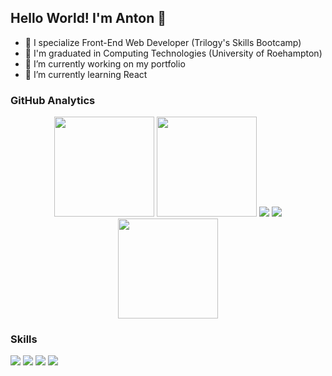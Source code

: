 ## Hello World! I'm Anton 👋
- 🧾 I specialize Front-End Web Developer (Trilogy's Skills Bootcamp)
- 📜 I'm graduated in Computing Technologies (University of Roehampton)
- 🔭 I’m currently working on my portfolio
- 🌱 I’m currently learning React

### GitHub Analytics
<div align="center">
<img
height="160em"
src="https://github-readme-stats.vercel.app/api?username=apyosi&show_icons=true&theme=github_dark"
/>
<img
height="160em"
src="https://github-readme-streak-stats.herokuapp.com/?user=apyosi&theme=github-dark-blue"
/>
<img
heigth="160em"
src="https://github-profile-summary-cards.vercel.app/api/cards/most-commit-language?username=apyosi&theme=github_dark"
/>
<img
heigth="160em"
src="https://github-profile-summary-cards.vercel.app/api/cards/repos-per-language?username=apyosi&theme=github_dark"
/>
<img
height="160em"
src="https://github-readme-stats.vercel.app/api/top-langs/?username=apyosi&layout=compact&langs_count=7&theme=github_dark"
/>
</div>

### Skills
<a href="" target="_blank" rel="noreferrer" ><img src="https://img.shields.io/badge/Wordpress-21759B?style=for-the-badge&logo=wordpress&logoColor=white" /></a>
<a href="" target="_blank" rel="noreferrer" ><img src="https://img.shields.io/badge/Netlify-00C7B7?style=for-the-badge&logo=netlify&logoColor=white" /></a>
<a href="" target="_blank" rel="noreferrer" ><img src="https://img.shields.io/badge/MySQL-005C84?style=for-the-badge&logo=mysql&logoColor=white" /></a>
<a href="" target="_blank" rel="noreferrer" ><img src="https://img.shields.io/badge/Wordpress-21759B?style=for-the-badge&logo=wordpress&logoColor=white" /></a>

<!--
**apyosi/apyosi** is a ✨ _special_ ✨ repository because its `README.md` (this file) appears on your GitHub profile.

Here are some ideas to get you started:

- 🔭 I’m currently working on ...
- 🌱 I’m currently learning ...
- 👯 I’m looking to collaborate on ...
- 🤔 I’m looking for help with ...
- 💬 Ask me about ...
- 📫 How to reach me: ...
- 😄 Pronouns: ...
- ⚡ Fun fact: ...
-->
